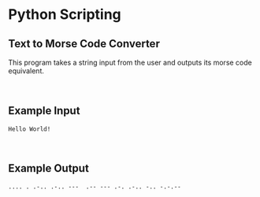 # Python Scripting
## Text to Morse Code Converter

This program takes a string input from the user and outputs its morse code equivalent.

<br>

## Example Input

```
Hello World!
```

<br>

## Example Output
```
.... . .-.. .-.. ---  .-- --- .-. .-.. -.. -.-.-- 
```
